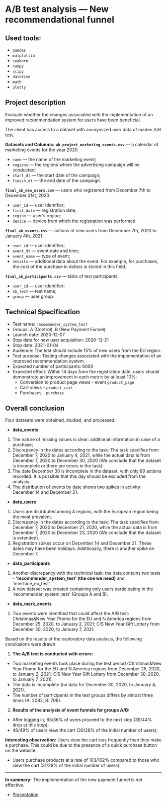 # A/B test analysis — New recommendational funnel

## Used tools: 
* `pandas`
* `matplotlib`
* `seaborn`
* `numpy`
* `scipy`
* `datetime`
* `math`
* `plotly`

## Project description

Evaluate whether the changes associated with the implementation of an improved recommendation system for users have been beneficial.

The client has access to a dataset with anonymized user data of maden A/B test.

**Datasets and Columns:**
**`ab_project_marketing_events.csv`** — a calendar of marketing events for the year 2020.
- `name` — the name of the marketing event;
- `regions` — the regions where the advertising campaign will be conducted;
- `start_dt` — the start date of the campaign;
- `finish_dt` — the end date of the campaign.

**`final_ab_new_users.csv`** — users who registered from December 7th to December 21st, 2020.
- `user_id` — user identifier;
- `first_date` — registration date;
- `region` — user's region;
- `device` — device from which the registration was performed.

**`final_ab_events.csv`** — actions of new users from December 7th, 2020 to January 4th, 2021.
- `user_id` — user identifier;
- `event_dt` — event date and time;
- `event_name` — type of event;
- `details` — additional data about the event. For example, for purchases, the cost of the purchase in dollars is stored in this field.

**`final_ab_participants.csv`** — table of test participants.
- `user_id` — user identifier;
- `ab_test` — test name;
- `group` — user group.

## Technical Specification

- Test name: `recommender_system_test`
- Groups: A (Control), B (New Payment Funnel)
- Launch date: 2020-12-07
- Stop date for new user acquisition: 2020-12-21
- Stop date: 2021-01-04
- Audience: The test should include 15% of new users from the EU region.
- Test purpose: Testing changes associated with the implementation of an improved recommendation system.
- Expected number of participants: 6000
- Expected effect: Within 14 days from the registration date, users should demonstrate an improvement in each metric by at least 10%:
    - Conversion to product page views - event `product_page`
    - Cart views - `product_cart`
    - Purchases - `purchase`


## Overall conclusion

Four datasets were obtained, studied, and processed:

* **data_events**
1. The nature of missing values is clear: additional information in case of a purchase;
2. Discrepancy in the dates according to the task: The task specifies from December 7, 2020 to January 4, 2021, while the actual data is from December 7, 2020 to December 30, 2020 (We conclude that the dataset is incomplete or there are errors in the task).
3. The date December 30 is incomplete in the dataset, with only 89 actions recorded. It is possible that this day should be excluded from the analysis.
4. The distribution of events by date shows two spikes in activity: December 14 and December 21.

* **data_users**
1. Users are distributed among 4 regions, with the European region being the most prevalent.
2. Discrepancy in the dates according to the task: The task specifies from December 7, 2020 to December 21, 2020, while the actual data is from December 7, 2020 to December 23, 2020 (We conclude that the dataset is extended).
3. Registration spikes occur on December 14 and December 21. These dates may have been holidays. Additionally, there is another spike on December 7.

* **data_participants**
1. Another discrepancy with the technical task: the data contains two tests - **'recommender_system_test' (the one we need)** and 'interface_eu_test'.
2. A new dataset was created containing only users participating in the 'recommender_system_test' (Groups A and B).

* **data_mark_events**
1. Two events were identified that could affect the A/B test: Christmas&New Year Promo for the EU and N.America regions from December 25, 2020, to January 2, 2021; CIS New Year Gift Lottery from December 30, 2020, to January 7, 2021.

Based on the results of the exploratory data analysis, the following conclusions were drawn:

1. **The A/B test is conducted with errors:**
* Two marketing events took place during the test period (Christmas&New Year Promo for the EU and N.America regions from December 25, 2020, to January 2, 2021; CIS New Year Gift Lottery from December 30, 2020, to January 7, 2021).
* The data is incomplete (no data for December 30, 2020, to January 4, 2021).
* The number of participants in the test groups differs by almost three times (A: 2082, B: 706).

2. **Results of the analysis of event funnels for groups A/B:**
* After logging in, 65/56% of users proceed to the next step (35/44% drop at this step);
* 46/49% of users view the cart (30/28% of the initial number of users);

**Interesting observation:** Users view the cart less frequently than they make a purchase. This could be due to the presence of a quick purchase button on the website.
* Users purchase products at a rate of 103/102% compared to those who view the cart (31/28% of the initial number of users).
___
**In summary:** The implementation of the new payment funnel is not effective.
* [Presentation](https://drive.google.com/file/d/1wbxudKwBe4zeTKiBVdaJNGwZCV5TbwQB/view?usp=sharing)

